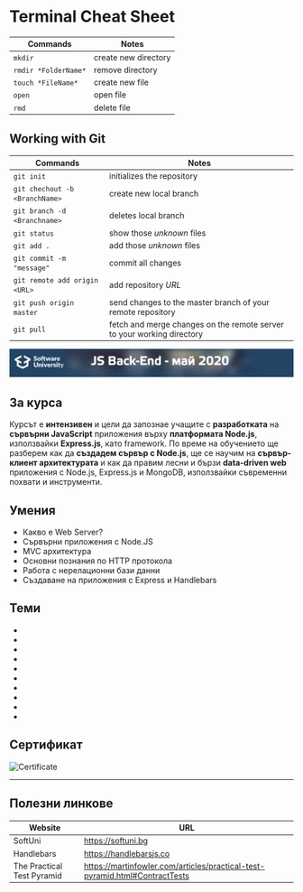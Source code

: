 # Terminal Cheat Sheet

| Commands | Notes |
| -------- | ----- |
| `mkdir`  | create new directory |
| `rmdir *FolderName*`  | remove directory |
| `touch *FileName*` | create new file |
| `open ` | open file |
| `rmd` | delete file |

## Working with Git

| Commands | Notes |
| -------- | ----- |
| `git init` | initializes the repository |
| `git chechout -b <BranchName>` | create new local branch |
| `git branch -d <Branchname>`   | deletes local branch |
| `git status` | show those *unknown* files |
| `git add .` |  add those *unknown* files |
| `git commit -m "message"` |  commit all changes |
| `git remote add origin <URL>` | add repository *URL* |
| `git push origin master` | send changes to the master branch of your remote repository |
| `git pull` | fetch and merge changes on the remote server to your working directory |


![JS-Back-End-May-2020](https://github.com/BoykoPetevBoev/JS-Back-End-May-2020/blob/master/README/JSBack-End.jpg)

## За курса

Курсът е **интензивен** и цели да запознае учащите с **разработката** на **сървърни JavaScript** приложения върху **платформата Node.js**, използвайки **Express.js**, като framework. По време на обучението ще разберем как да **създадем сървър с Node.js**, ще се научим на **сървър-клиент архитектурата** и как да правим лесни и бързи **data-driven web** приложения с Node.js, Express.js и MongoDB, използвайки съвременни похвати и инструменти.

## Умения

- Какво е Web Server?
- Сървърни приложения с Node.JS
- MVC архитектура
- Основни познания по HTTP протокола
- Работа с нерелационни бази данни
- Създаване на приложения с Express и Handlebars

## Теми

- 
-  
-   
-    
-  
-  
- 
-   
-     
- 

## Сертификат

![Certificate]()

---
## Полезни линкове
| Website  | URL |
| ------------- | ------------- |
| SoftUni | <a href="https://softuni.bg">https://softuni.bg</a>  |
|  Handlebars | <a href="https://handlebarsjs.com">https://handlebarsjs.co</a>  |
| The Practical Test Pyramid | <a href="https://martinfowler.com/articles/practical-test-pyramid.html#ContractTests">https://martinfowler.com/articles/practical-test-pyramid.html#ContractTests</a> |

